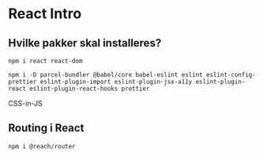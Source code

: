# React Intro

## Hvilke pakker skal installeres?

```
npm i react react-dom
```

```
npm i -D parcel-bundler @babel/core babel-eslint eslint eslint-config-prettier eslint-plugin-import eslint-plugin-jsx-a11y eslint-plugin-react eslint-plugin-react-hooks prettier
```

CSS-in-JS

## Routing i React

```
npm i @reach/router
```